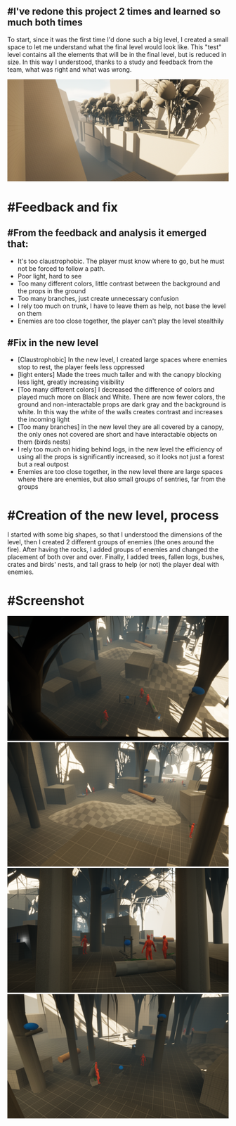 ## #I've redone this project 2 times and learned so much both times

To start, since it was the first time I'd done such a big level, I created a small space to let me understand what the final level would look like. This "test" level contains all the elements that will be in the final level, but is reduced in size. In this way I understood, thanks to a study and feedback from the team, what was right and what was wrong.

![S](/giuseppe-rotondo-highresscreenshot00014.png)

# #Feedback and fix
## #From the feedback and analysis it emerged that:
- It's too claustrophobic. The player must know where to go, but he must not be forced to follow a path.
- Poor light, hard to see
- Too many different colors, little contrast between the background and the props in the ground
- Too many branches, just create unnecessary confusion
- I rely too much on trunk, I have to leave them as help, not base the level on them
- Enemies are too close together, the player can't play the level stealthily

## #Fix in the new level
- [Claustrophobic] In the new level, I created large spaces where enemies stop to rest, the player feels less oppressed
- [light enters] Made the trees much taller and with the canopy blocking less light, greatly increasing visibility
- [Too many different colors] I decreased the difference of colors and played much more on Black and White. There are now fewer colors, the ground and non-interactable props are dark gray and the background is white. In this way the white of the walls creates contrast and increases the incoming light
- [Too many branches] in the new level they are all covered by a canopy, the only ones not covered are short and have interactable objects on them (birds nests)
- I rely too much on hiding behind logs, in the new level the efficiency of using all the props is significantly increased, so it looks not just a forest but a real outpost
- Enemies are too close together, in the new level there are large spaces where there are enemies, but also small groups of sentries, far from the groups

# #Creation of the new level, process
I started with some big shapes, so that I understood the dimensions of the level, then I created 2 different groups of enemies (the ones around the fire). After having the rocks, I added groups of enemies and changed the placement of both over and over. Finally, I added trees, fallen logs, bushes, crates and birds' nests, and tall grass to help (or not) the player deal with enemies.

# #Screenshot
![S](/giuseppe-rotondo-highresscreenshot00005.png)
![S](/giuseppe-rotondo-highresscreenshot00025.png)
![S](/giuseppe-rotondo-highresscreenshot00022.png)
![S](/giuseppe-rotondo-highresscreenshot00026.png)
